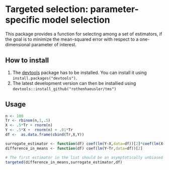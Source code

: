 # Targeted selection: parameter-specific model selection

This package provides a function for selecting among a set of estimators, if the goal is to minimize the mean-squared error with respect to a one-dimensional parameter of interest.

## How to install

1. The [devtools](https://github.com/hadley/devtools) package has to be installed. You can install it using  `install.packages("devtools")`.
2. The latest development version can then be installied using `devtools::install_github("rothenhaeusler/tms")`

## Usage

```R
n <- 100
Tr <- rbinom(n,1,.5)
X <- .5*Tr + rnorm(n)
Y <- .5*X +  rnorm(n) + .01*Tr
df <-  as.data.frame(cbind(Tr,X,Y))

surrogate_estimator <- function(df) coef(lm(Y~X,data=df))[2]*coef(lm(X~Tr,data=df))[2]
difference_in_means <- function(df) coef(lm(Y~Tr,data=df))[2] 

# The first estimator in the list should be an asymptotically unbiased estimator for the parameter of interest; it serves as a benchmark.
targeted(difference_in_means,surrogate_estimator,df)
```
